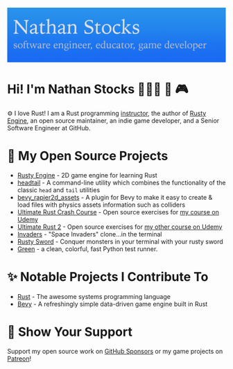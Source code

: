 ![Nathan Stocks - software engineer, educator, game developer](./img/GitHubReadmeBanner.png)

# Hi! I'm Nathan Stocks 👨🏻‍💻 👾 🎮 

⚙️ I love Rust! I am a Rust programming [instructor], the author of [Rusty Engine], an open source maintainer, an indie game developer, and a Senior Software Engineer at GitHub.

# 🚀 My Open Source Projects 

- [Rusty Engine] - 2D game engine for learning Rust
- [headtail] - A command-line utility which combines the functionality of the classic `head` and `tail` utilities
- [bevy_rapier2d_assets] - A plugin for Bevy to make it easy to create & load files with physics assets information such as colliders
- [Ultimate Rust Crash Course] - Open source exercises for [my course on Udemy]
- [Ultimate Rust 2] - Open source exercises for [my other course on Udemy]
- [Invaders] - "Space Invaders" clone...in the terminal
- [Rusty Sword] - Conquer monsters in your terminal with your rusty sword
- [Green] - a clean, colorful, fast Python test runner.

# ✨ Notable Projects I Contribute To

- [Rust] - The awesome systems programming language
- [Bevy] - A refreshingly simple data-driven game engine built in Rust

[headtail]: https://github.com/CleanCut/headtail
[bevy_rapier2d_assets]: https://github.com/CleanCut/bevy_rapier2d_assets
[Bevy Template]: https://github.com/CleanCut/bevy_template
[Bevy]: https://bevyengine.org/
[Green]: https://github.com/CleanCut/green
[Rusty Engine]: https://github.com/CleanCut/rusty_engine
[many more]: https://github.com/pulls?q=is%3Amerged+is%3Apr+author%3Acleancut+archived%3Afalse+
[my course on Udemy]: https://www.udemy.com/course/ultimate-rust-crash-course/?referralCode=AF30FAD8C6CCCC2C94F0
[my other course on Udemy]: https://www.udemy.com/course/ultimate-rust-2/?referralCode=8ED694EBE5637F954414
[Invaders]: https://github.com/CleanCut/invaders/
[Rust]: https://github.com/rust-lang/rust
[Ultimate Rust Crash Course]: https://github.com/CleanCut/ultimate_rust_crash_course/
[Ultimate Rust 2]: https://github.com/CleanCut/ultimate_rust2/
[Punch Ball]: https://github.com/CleanCut/punchball
[Rusty Sword]: https://github.com/CleanCut/rusty_sword/
[Patreon]: https://www.patreon.com/nathanstocks
[instructor]: https://agileperception.com

# 💖 Show Your Support 

Support my open source work on [GitHub Sponsors] or my game projects on [Patreon]!

[Patreon]: https://www.patreon.com/nathanstocks
[GitHub Sponsors]: https://github.com/sponsors/CleanCut

